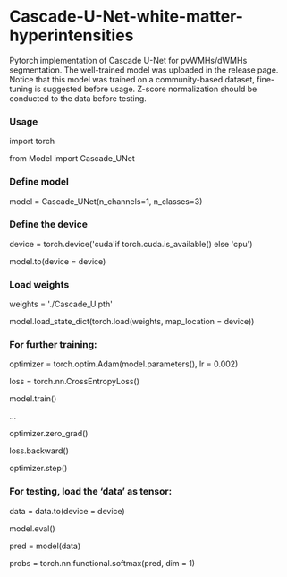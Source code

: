 # Cascade-U-Net-white-matter-hyperintensities
Pytorch implementation of Cascade U-Net for pvWMHs/dWMHs segmentation. The well-trained model was uploaded in the release page. Notice that this model was trained on a community-based dataset, fine-tuning is suggested before usage. Z-score normalization should be conducted to the data before testing.

### Usage 

import torch

from Model import Cascade_UNet

### Define model
model = Cascade_UNet(n_channels=1, n_classes=3)

### Define the device
device = torch.device('cuda'if torch.cuda.is_available() else 'cpu') 

model.to(device = device)

### Load weights
weights = './Cascade_U.pth'

model.load_state_dict(torch.load(weights, map_location = device))

### For further training:
optimizer = torch.optim.Adam(model.parameters(), lr = 0.002)

loss = torch.nn.CrossEntropyLoss()

model.train()

...

optimizer.zero_grad()

loss.backward()

optimizer.step()

### For testing, load the ‘data’ as tensor:
data = data.to(device = device)

model.eval()

pred = model(data)

probs = torch.nn.functional.softmax(pred, dim = 1)
